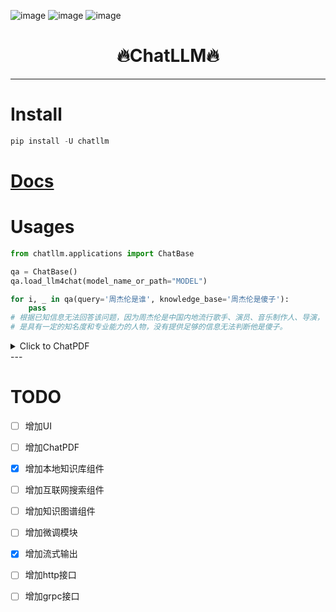 ![image](https://img.shields.io/pypi/v/llm4gpt.svg) ![image](https://img.shields.io/travis/yuanjie-ai/llm4gpt.svg) ![image](https://readthedocs.org/projects/llm4gpt/badge/?version=latest)



<h1 align = "center">🔥ChatLLM🔥</h1>

---

# Install

```python
pip install -U chatllm
```

# [Docs](https://jie-yuan.github.io/ChatLLM/)

# Usages

```python
from chatllm.applications import ChatBase

qa = ChatBase()
qa.load_llm4chat(model_name_or_path="MODEL")

for i, _ in qa(query='周杰伦是谁', knowledge_base='周杰伦是傻子'):
    pass
# 根据已知信息无法回答该问题，因为周杰伦是中国内地流行歌手、演员、音乐制作人、导演，
# 是具有一定的知名度和专业能力的人物，没有提供足够的信息无法判断他是傻子。
```

<details markdown="1">
  <summary>Click to ChatPDF</summary>

```python
pass
```

</details>
---

# TODO

- [ ] 增加UI

- [ ] 增加ChatPDF

- [x] 增加本地知识库组件

- [ ] 增加互联网搜索组件

- [ ] 增加知识图谱组件

- [ ] 增加微调模块

- [x] 增加流式输出

- [ ] 增加http接口

- [ ] 增加grpc接口



